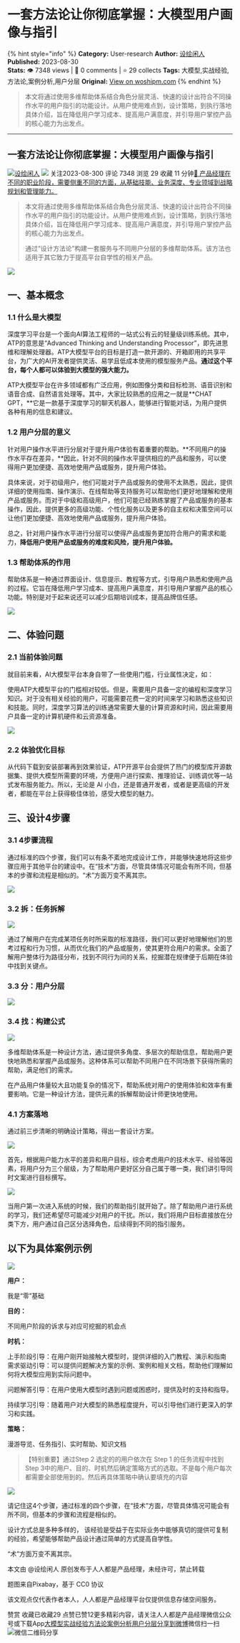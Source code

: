 # 一套方法论让你彻底掌握：大模型用户画像与指引
{% hint style="info" %}
**Category:** User-research
**Author:** [设绘闲人](https://www.woshipm.com/u/112309)
**Published:** 2023-08-30  
**Stats:** 👁️ 7348 views | 💬 0 comments | ⭐ 29 collects
**Tags:** 大模型,实战经验,方法论,案例分析,用户分层
**Original:** [View on woshipm.com](https://www.woshipm.com/user-research/5894354.html)
{% endhint %}
> 本文将通过使用多维帮助体系结合角色分层灵活、快速的设计出符合不同操作水平的用户指引的功能设计。从用户使用难点到，设计策略，到执行落地具体介绍，旨在降低用户学习成本、提高用户满意度，并引导用户掌控产品的核心能力为出发点。

---

## 一套方法论让你彻底掌握：大模型用户画像与指引

[![](https://image.woshipm.com/wp-files/2021/09/k7OAIooTYe7P9s93YF4x.png!/both/72x72)](https://www.woshipm.com/u/112309)[设绘闲人](https://www.woshipm.com/u/112309) ![](https://static.woshipm.com/tag/1101_1@2x.png) 关注2023-08-300 评论 7348 浏览 29 收藏 11 分钟[🔗 产品经理在不同的职业阶段，需要侧重不同的方面，从基础技能、业务深度、专业领域到战略规划和管理能力。](https://ke.qidianla.com/courses/90pm)

> 本文将通过使用多维帮助体系结合角色分层灵活、快速的设计出符合不同操作水平的用户指引的功能设计。从用户使用难点到，设计策略，到执行落地具体介绍，旨在降低用户学习成本、提高用户满意度，并引导用户掌控产品的核心能力为出发点。
> 
> 通过“设计方法论”构建一套服务与不同用户分层的多维帮助体系。该方法也适用于其它致力于提高平台自学性的相关产品。

![](https://image.woshipm.com/2023/08/11/038990a6-380f-11ee-8f7d-00163e0b5ff3.jpg)

## 一、基本概念

### 1.1 什么是大模型

深度学习平台是一个面向AI算法工程师的一站式公有云的轻量级训练系统。其中，ATP的意思是“Advanced Thinking and Understanding Processor”，即先进思维和理解处理器。ATP大模型平台的目标是打造一款开源的、开箱即用的共享平台，为广大的AI开发者提供灵活、易学且低成本使用的模型服务产品。**通过这个平台，每个人都可以体验到大模型的强大能力。**

ATP大模型平台在许多领域都有广泛应用，例如图像分类和目标检测、语音识别和语音合成、自然语言处理等。其中，大家比较熟悉的应用之一就是**CHAT GPT，**它是一款基于深度学习的聊天机器人，能够进行智能对话，为用户提供各种有用的信息和建议。

### 1.2 用户分层的意义

针对用户操作水平进行分层对于提升用户体验有着重要的帮助。**不同用户的操作水平存在差异，**因此，针对不同的操作水平提供相应的产品和服务，可以使得用户更加便捷、高效地使用产品或服务，提升用户体验。

具体来说，对于初级用户，他们可能对于产品或服务的使用不太熟悉，因此，提供详细的使用指南、操作演示、在线帮助等支持服务可以帮助他们更好地理解和使用产品或服务。而对于中级和高级用户，他们可能已经熟练掌握了产品或服务的基本操作，因此，提供更多的高级功能、个性化服务以及更多的自主权和决策空间可以让他们更加便捷、高效地使用产品或服务，提升用户体验。

总之，针对用户操作水平进行分层可以使得产品或服务更加符合用户的需求和能力，**降低用户使用产品或服务的难度和风险，提升用户体验。**

### 1.3 帮助体系的作用

帮助体系是一种通过界面设计、信息提示、教程等方式，引导用户熟悉和使用产品的过程。它旨在降低用户学习成本、提高用户满意度，并引导用户掌握产品的核心功能。特别是对于起来说还可以减少后期培训成本，提高品牌信任感。

![](https://image.woshipm.com/2023/09/01/cacb4424-488c-11ee-8443-00163e0b5ff3.png)

## 二、体验问题

### 2.1 当前体验问题

就目前来看，AI大模型平台本身自带了一些使用门槛，行业属性决定，如：

使用ATP大模型平台的门槛相对较低。但是，需要用户具备一定的编程和深度学习知识。对于没有相关经验的用户，可能需要花费一定的时间来学习和熟悉这些知识和技能。同时，深度学习算法的训练通常需要大量的计算资源和时间，因此需要用户具备一定的计算机硬件和云资源准备。

![](https://image.woshipm.com/2023/09/01/dc6f7042-488c-11ee-8a1f-00163e0b5ff3.png)

### 2.2 体验优化目标

从代码下载到安装部署再到效果验证，ATP开源平台会提供了热门的模型库开源数据集、提供大模型所需要的环境，方便用户进行探索、推理验证、训练调优等一站式发布服务能力。所以，无论是 AI 小白，还是普通开发者，或者是更高级的开发者，都能在平台上获得极佳体验，感受大模型的魅力。

## 三、设计4步骤

### 3.1 4步骤流程

通过标准的四个步骤，我们可以有条不紊地完成设计工作，并能够快速地将这些步骤应用于其他平台的建设中。在“技术”方面，尽管具体情况可能会有所不同，但基本的步骤和流程是相似的。“术”方面万变不离其宗。

![](https://image.woshipm.com/2023/09/01/3910ca12-488d-11ee-bcb5-00163e0b5ff3.png)

### 3.2 拆：任务拆解

![](https://image.woshipm.com/2023/09/01/2e088f4c-488d-11ee-8a1f-00163e0b5ff3.png)

通过了解用户在完成某项任务时所采取的标准路径，我们可以更好地理解他们的思考过程和行为习惯，从而优化我们的产品或服务，使其更符合用户的需求。全面了解用户整体行为路径分布，找到不同行为间的关系，挖掘潜在规律便于后期在体验中找到关键点。

### 3.3 分：用户分层

![](https://image.woshipm.com/2023/09/01/4a121ca8-488d-11ee-8a1f-00163e0b5ff3.png)

### 3.4 找：构建公式

![](https://image.woshipm.com/2023/09/01/601dfa8a-488d-11ee-af63-00163e0b5ff3.png)

多维帮助体系是一种设计方法，通过提供多角度、多层次的帮助信息，帮助用户更快地熟悉和掌握产品或服务。这种体系可以帮助不同用户在不同场景下获得所需的帮助，满足他们的需求。

在产品用户体量较大且功能复杂的情况下，帮助系统对用户的使用体验和效率有重要影响。它是一种设计方法，提供元素的拆解帮助设计师更快地使用。

### 4.1 方案落地

通过前三步清晰的明确设计策略，得出一套设计方案。

![](https://image.woshipm.com/2023/09/01/7c15b1ce-488d-11ee-8208-00163e0b5ff3.png)

首先，根据用户能力水平的差异和用户目标，综合考虑用户的技术水平、经验等因素，将用户分为三个层级，为了帮助用户更好区分自己属于哪一类，我们讲引导同时文案进行目标撰写。

![](https://image.woshipm.com/2023/09/01/8345245c-488d-11ee-8443-00163e0b5ff3.png)

当用户第一次进入系统的时候，我们的帮助指引就开始了。除了帮助用户进行系统的学习，我们还希望尽可能减少对用户的干扰。所以，我们将用户目标直接放在分类下方，用户通过自己区分选择角色，后续得到不同的指引服务。

## 以下为具体案例示例

![](https://image.woshipm.com/2023/09/01/9cb6555a-488d-11ee-af63-00163e0b5ff3.png)

**用户：**

我是“零”基础

**目的：**

不同用户阶段的诉求与对应可挖掘的机会点

**时机：**

上手阶段引导：在用户刚开始接触大模型时，提供详细的入门教程、演示和指南 需求驱动引导：可以提供问题解决方案的示例、案例和相关文档，帮助他们理解如何将大模型应用到实际问题中。

问题解答引导：在用户使用大模型时遇到问题或困惑时，提供及时的支持和指导。

持续学习引导：随着用户对大模型的熟悉程度提升，可以引导他们进行更深入的学习和实践。

**策略：**

漫游导览、任务指引、实时帮助、知识文档

> 【特别重要】通过Step 2 选定的的用户依次在 Step 1 的任务流程中找到 Step 3中的用户、目的、时机然后确定策略方式的选取。不是每个用户每次都需要全部使用到的。然后再具体策略中确认要填充的内容

![](https://image.woshipm.com/2023/09/01/a5ed23c4-481a-11ee-8443-00163e0b5ff3.jpg)

请记住这4个步骤，通过标准的四个步骤，在“技术”方面，尽管具体情况可能会有所不同，但基本的步骤和流程是相似的。

设计方式总是多种多样的， 该经验是受益于在实际业务中能够真切的提供可复制的经验，希望能够帮助产品设计通过简单的方式提高自学性。

“术”方面万变不离其宗。

本文由 @设绘闲人 原创发布于人人都是产品经理，未经许可，禁止转载

题图来自Pixabay，基于 CC0 协议

该文观点仅代表作者本人，人人都是产品经理平台仅提供信息存储空间服务。

赞赏 收藏已收藏29 点赞已赞12更多精彩内容，请关注人人都是产品经理微信公众号或下载App[大模型](https://www.woshipm.com/tag/%e5%a4%a7%e6%a8%a1%e5%9e%8b)[实战经验](https://www.woshipm.com/tag/%e5%ae%9e%e6%88%98%e7%bb%8f%e9%aa%8c)[方法论](https://www.woshipm.com/tag/%e6%96%b9%e6%b3%95%e8%ae%ba)[案例分析](https://www.woshipm.com/tag/%e6%a1%88%e4%be%8b%e5%88%86%e6%9e%90)[用户分层](https://www.woshipm.com/tag/%e7%94%a8%e6%88%b7%e5%88%86%e5%b1%82)[分享到微博](https://service.weibo.com/share/share.php?appkey=2775287854&title=一套方法论让你彻底掌握：大模型用户画像与指引&url=https://www.woshipm.com/user-research/5894354.html&pic=https://image.woshipm.com/2023/08/11/038990a6-380f-11ee-8f7d-00163e0b5ff3.jpg)微信扫一扫![微信二维码](https://api.pwmqr.com/qrcode/create/?url=https://www.woshipm.com/user-research/5894354.html)分享